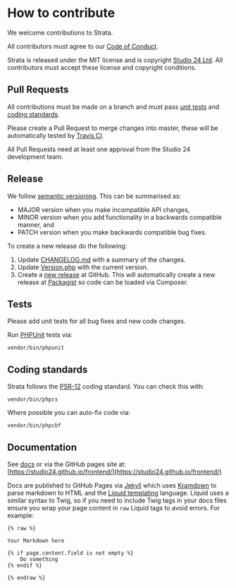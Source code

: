 # How to contribute

We welcome contributions to Strata. 

All contributors must agree to our [Code of Conduct](../CODE_OF_CONDUCT.md). 

Strata is released under the MIT license and is copyright [Studio 24 Ltd](https://www.studio24.net/). All contributors 
must accept these license and copyright conditions.

## Pull Requests

All contributions must be made on a branch and must pass [unit tests](#tests) and [coding standards](#coding-standards). 

Please create a Pull Request to merge changes into master, these will be automatically tested by 
[Travis CI](https://travis-ci.org/strata/frontend).

All Pull Requests need at least one approval from the Studio 24 development team.

## Release

We follow [semantic versioning](https://semver.org/). This can be summarised as:

* MAJOR version when you make incompatible API changes,
* MINOR version when you add functionality in a backwards compatible manner, and
* PATCH version when you make backwards compatible bug fixes.
 
To create a new release do the following:

1. Update [CHANGELOG.md](https://github.com/strata/frontend/blob/master/CHANGELOG.md) with a summary of the changes.
1. Update [Version.php](https://github.com/strata/frontend/blob/master/src/Version.php) with the current version.
1. Create a [new release](https://help.github.com/en/github/administering-a-repository/managing-releases-in-a-repository) 
at GitHub. This will automatically create a new release at [Packagist](https://packagist.org/packages/strata/frontend) 
so code can be loaded via Composer.  

## Tests

Please add unit tests for all bug fixes and new code changes.

Run [PHPUnit](https://phpunit.readthedocs.io/en/8.0/) tests via: 

```
vendor/bin/phpunit
```

## Coding standards

Strata follows the [PSR-12](https://www.php-fig.org/psr/psr-12/) coding standard. You can check this with:

```
vendor/bin/phpcs
```

Where possible you can auto-fix code via:

```
vendor/bin/phpcbf
```

## Documentation

See [docs](docs/index.md) or via the GitHub pages site at: [https://studio24.github.io/frontend/](https://studio24.github.io/frontend/)

Docs are published to GitHub Pages via [Jekyll](https://jekyllrb.com/docs/pages/) which uses [Kramdown](https://kramdown.gettalong.org/parser/html.html) 
to parse markdown to HTML and the [Liquid templating](https://jekyllrb.com/docs/liquid/) 
language. Liquid uses a similar syntax to Twig, so if you need to include Twig tags in your docs files ensure you wrap your 
page content in `raw` Liquid tags to avoid errors. For example:  

```
{% raw %}

Your Markdown here

{% if page.content.field is not empty %}
    Do something
{% endif %}

{% endraw %}
```
